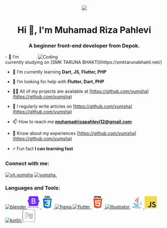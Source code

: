 <h1 align="center"><img align="center alt="banner" src="https://i.pinimg.com/originals/56/e5/97/56e597a70e4651eb9c91ef7b77c1b224.gif"><h1>
<h1 align="center">Hi 👋, I'm Muhamad Riza Pahlevi</h1>
<h3 align="center">A beginner front-end developer from Depok.</h3>
<img align="right" alt="Coding" width="400" src="https://media1.giphy.com/media/AvrTj5rRdNXovX34AU/200w.gif?cid=82a1493b0l0eak5fwk1abvrcu01nzoahqdf10qnvc9x10yxm&ep=v1_gifs_related&rid=200w.gif&ct=g">
- 🔭 I’m currently studying on [SMK TARUNA BHAKTI](https://smktarunabhakti.net/)

- 🌱 I’m currently learning **Dart, JS, Flutter, PHP**

- 🤝 I’m looking for help with **Flutter, Dart, PHP**

- 👨‍💻 All of my projects are available at [https://github.com/yumsha](https://github.com/yumsha)

- 📝 I regularly write articles on [https://github.com/yumsha](https://github.com/yumsha)

- 📫 How to reach me **muhamadrizapahlevi12@gmail.com**

- 📄 Know about my experiences [https://github.com/yumsha](https://github.com/yumsha)

- ⚡ Fun fact **I can learning fast**

<h3 align="left">Connect with me:</h3>
<p align="left">
<a href="https://instagram.com/vh.yumsha" target="blank"><img align="center" src="https://raw.githubusercontent.com/rahuldkjain/github-profile-readme-generator/master/src/images/icons/Social/instagram.svg" alt="vh.yumsha" height="30" width="40" /></a>
<a href="https://www.youtube.com/c/yumsha." target="blank"><img align="center" src="https://raw.githubusercontent.com/rahuldkjain/github-profile-readme-generator/master/src/images/icons/Social/youtube.svg" alt="yumsha." height="30" width="40" /></a>
</p>

<h3 align="left">Languages and Tools:</h3>
<p align="left"> <a href="https://www.blender.org/" target="_blank" rel="noreferrer"> <img src="https://download.blender.org/branding/community/blender_community_badge_white.svg" alt="blender" width="40" height="40"/> </a> <a href="https://getbootstrap.com" target="_blank" rel="noreferrer"> <img src="https://raw.githubusercontent.com/devicons/devicon/master/icons/bootstrap/bootstrap-plain-wordmark.svg" alt="bootstrap" width="40" height="40"/> </a> <a href="https://www.w3schools.com/css/" target="_blank" rel="noreferrer"> <img src="https://raw.githubusercontent.com/devicons/devicon/master/icons/css3/css3-original-wordmark.svg" alt="css3" width="40" height="40"/> </a> <a href="https://www.figma.com/" target="_blank" rel="noreferrer"> <img src="https://www.vectorlogo.zone/logos/figma/figma-icon.svg" alt="figma" width="40" height="40"/> </a> <a href="https://flutter.dev" target="_blank" rel="noreferrer"> <img src="https://www.vectorlogo.zone/logos/flutterio/flutterio-icon.svg" alt="flutter" width="40" height="40"/> </a> <a href="https://www.w3.org/html/" target="_blank" rel="noreferrer"> <img src="https://raw.githubusercontent.com/devicons/devicon/master/icons/html5/html5-original-wordmark.svg" alt="html5" width="40" height="40"/> </a> <a href="https://www.adobe.com/in/products/illustrator.html" target="_blank" rel="noreferrer"> <img src="https://www.vectorlogo.zone/logos/adobe_illustrator/adobe_illustrator-icon.svg" alt="illustrator" width="40" height="40"/> </a> <a href="https://www.java.com" target="_blank" rel="noreferrer"> <img src="https://raw.githubusercontent.com/devicons/devicon/master/icons/java/java-original.svg" alt="java" width="40" height="40"/> </a> <a href="https://developer.mozilla.org/en-US/docs/Web/JavaScript" target="_blank" rel="noreferrer"> <img src="https://raw.githubusercontent.com/devicons/devicon/master/icons/javascript/javascript-original.svg" alt="javascript" width="40" height="40"/> </a> <a href="https://kotlinlang.org" target="_blank" rel="noreferrer"> <img src="https://www.vectorlogo.zone/logos/kotlinlang/kotlinlang-icon.svg" alt="kotlin" width="40" height="40"/> </a> <a href="https://www.photoshop.com/en" target="_blank" rel="noreferrer"> <img src="https://raw.githubusercontent.com/devicons/devicon/master/icons/photoshop/photoshop-line.svg" alt="photoshop" width="40" height="40"/> </a> </p>
